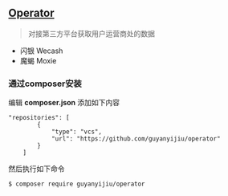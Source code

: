 
## [Operator](https://github.com/guyanyijiu/operator)


> 对接第三方平台获取用户运营商处的数据
- 闪银 Wecash
- 魔蝎 Moxie


### 通过composer安装

编辑 **composer.json** 添加如下内容
```
"repositories": [
        {
            "type": "vcs",
            "url": "https://github.com/guyanyijiu/operator"
        }
    ]
```
然后执行如下命令
```
$ composer require guyanyijiu/operator
```

